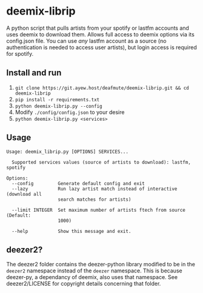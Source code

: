 # deemix-librip
A python script that pulls artists from your spotify or lastfm accounts and uses deemix to download them.
Allows full access to deemix options via its config.json file. 
You can use _any_ lastfm account as a source (no authentication is needed to access user artists), but login access is required for spotify.

## Install and run  
1. `git clone https://git.ayew.host/deafmute/deemix-librip.git && cd deemix-librip`
3. `pip install -r requirements.txt`
4. `python deemix-librip.py --config` 
5. Modify `./config/config.json` to your desire 
6. `python deemix-librip.py <services>`

## Usage
```
Usage: deemix_librip.py [OPTIONS] SERVICES...

  Supported services values (source of artists to download): lastfm, spotify

Options:
  --config         Generate default config and exit
  --lazy           Run lazy artist match instead of interactive (download all
                   search matches for artists)

  --limit INTEGER  Set maximum number of artists ftech from source (Default:
                   1000)

  --help           Show this message and exit.
```

## deezer2?
The deezer2 folder contains the deezer-python library modified to be in the `deezer2` namespace instead of the `deezer` namespace. 
This is because deezer-py, a dependancy of deemix, also uses that namespace. 
See deezer2/LICENSE for copyright details concerning that folder. 





